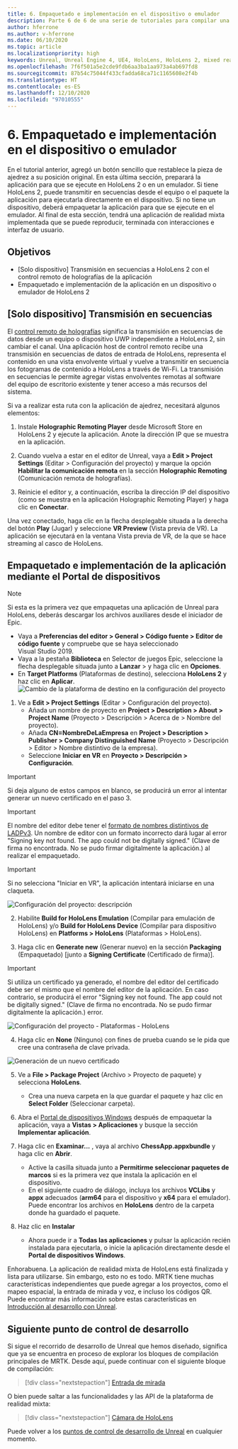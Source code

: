 ```yaml
---
title: 6. Empaquetado e implementación en el dispositivo o emulador
description: Parte 6 de 6 de una serie de tutoriales para compilar una aplicación de ajedrez con Unreal Engine 4 y el complemento UX Tools de Mixed Reality Toolkit
author: hferrone
ms.author: v-hferrone
ms.date: 06/10/2020
ms.topic: article
ms.localizationpriority: high
keywords: Unreal, Unreal Engine 4, UE4, HoloLens, HoloLens 2, mixed reality, tutorial, getting started, mrtk, uxt, UX Tools, documentation, mixed reality headset, windows mixed reality headset, virtual reality headset
ms.openlocfilehash: 7f6f501a5e2cde9fdb6aa3ba1aa973a4ab697fd8
ms.sourcegitcommit: 87b54c75044f433cfadda68ca71c1165608e2f4b
ms.translationtype: HT
ms.contentlocale: es-ES
ms.lasthandoff: 12/10/2020
ms.locfileid: "97010555"
---
```

# <a name="6-packaging--deploying-to-device-or-emulator"></a>6. Empaquetado e implementación en el dispositivo o emulador

En el tutorial anterior, agregó un botón sencillo que restablece la pieza de ajedrez a su posición original. En esta última sección, preparará la aplicación para que se ejecute en HoloLens 2 o en un emulador. Si tiene HoloLens 2, puede transmitir en secuencias desde el equipo o el paquete la aplicación para ejecutarla directamente en el dispositivo. Si no tiene un dispositivo, deberá empaquetar la aplicación para que se ejecute en el emulador. Al final de esta sección, tendrá una aplicación de realidad mixta implementada que se puede reproducir, terminada con interacciones e interfaz de usuario.

## <a name="objectives"></a>Objetivos

* [Solo dispositivo] Transmisión en secuencias a HoloLens 2 con el control remoto de holografías de la aplicación
* Empaquetado e implementación de la aplicación en un dispositivo o emulador de HoloLens 2

## <a name="device-only-streaming"></a>[Solo dispositivo] Transmisión en secuencias

El [control remoto de holografías](https://docs.microsoft.com/windows/mixed-reality/add-holographic-remoting) significa la transmisión en secuencias de datos desde un equipo o dispositivo UWP independiente a HoloLens 2, sin cambiar el canal. Una aplicación host de control remoto recibe una transmisión en secuencias de datos de entrada de HoloLens, representa el contenido en una vista envolvente virtual y vuelve a transmitir en secuencia los fotogramas de contenido a HoloLens a través de Wi-Fi. La transmisión en secuencias le permite agregar vistas envolventes remotas al software del equipo de escritorio existente y tener acceso a más recursos del sistema.

Si va a realizar esta ruta con la aplicación de ajedrez, necesitará algunos elementos:

1.  Instale **Holographic Remoting Player** desde Microsoft Store en HoloLens 2 y ejecute la aplicación. Anote la dirección IP que se muestra en la aplicación.

2.  Cuando vuelva a estar en el editor de Unreal, vaya a **Edit > Project Settings** (Editar > Configuración del proyecto) y marque la opción **Habilitar la comunicación remota** en la sección **Holographic Remoting** (Comunicación remota de holografías).

3.  Reinicie el editor y, a continuación, escriba la dirección IP del dispositivo (como se muestra en la aplicación Holographic Remoting Player) y haga clic en **Conectar**.

Una vez conectado, haga clic en la flecha desplegable situada a la derecha del botón **Play** (Jugar) y seleccione **VR Preview** (Vista previa de VR). La aplicación se ejecutará en la ventana Vista previa de VR, de la que se hace streaming al casco de HoloLens.

## <a name="packaging-and-deploying-the-app-via-device-portal"></a>Empaquetado e implementación de la aplicación mediante el Portal de dispositivos

>[!NOTE]
>Si esta es la primera vez que empaquetas una aplicación de Unreal para HoloLens, deberás descargar los archivos auxiliares desde el iniciador de Epic.
>- Vaya a **Preferencias del editor > General > Código fuente > Editor de código fuente** y compruebe que se haya seleccionado Visual Studio 2019.
>- Vaya a la pestaña **Biblioteca** en Selector de juegos Epic, seleccione la flecha desplegable situada junto a **Lanzar** > y haga clic en **Opciones**.
>- En **Target Platforms** (Plataformas de destino), selecciona **HoloLens 2** y haz clic en **Aplicar**.
>![Cambio de la plataforma de destino en la configuración del proyecto](images/unreal-uxt/6-installationoptions.PNG)

1.  Ve a **Edit > Project Settings** (Editar > Configuración del proyecto).
    * Añada un nombre de proyecto en **Project > Description > About > Project Name** (Proyecto > Descripción > Acerca de > Nombre del proyecto).
    * Añada **CN=NombreDeLaEmpresa** en **Project > Description > Publisher > Company Distinguished Name** (Proyecto > Descripción > Editor > Nombre distintivo de la empresa).
    * Seleccione **Iniciar en VR** en **Proyecto > Descripción > Configuración**.

> [!IMPORTANT]
> Si deja alguno de estos campos en blanco, se producirá un error al intentar generar un nuevo certificado en el paso 3.

> [!IMPORTANT]
> El nombre del editor debe tener el [formato de nombres distintivos de LADPv3](https://www.ietf.org/rfc/rfc2253.txt). Un nombre de editor con un formato incorrecto dará lugar al error "Signing key not found. The app could not be digitally signed." (Clave de firma no encontrada. No se pudo firmar digitalmente la aplicación.) al realizar el empaquetado.

> [!IMPORTANT]
> Si no selecciona "Iniciar en VR", la aplicación intentará iniciarse en una claqueta.

![Configuración del proyecto: descripción](images/unreal-uxt/6-cn-new.PNG)

2.  Habilite **Build for HoloLens Emulation** (Compilar para emulación de HoloLens) y/o **Build for HoloLens Device** (Compilar para dispositivo HoloLens) en **Platforms > HoloLens** (Plataformas > HoloLens).

3.  Haga clic en **Generate new** (Generar nuevo) en la sección **Packaging** (Empaquetado) [junto a **Signing Certificate** (Certificado de firma)].

> [!IMPORTANT]
> Si utiliza un certificado ya generado, el nombre del editor del certificado debe ser el mismo que el nombre del editor de la aplicación. En caso contrario, se producirá el error "Signing key not found. The app could not be digitally signed." (Clave de firma no encontrada. No se pudo firmar digitalmente la aplicación.) error.

![Configuración del proyecto - Plataformas - HoloLens](images/unreal-uxt/6-packaging.PNG)

4. Haga clic en **None** (Ninguno) con fines de prueba cuando se le pida que cree una contraseña de clave privada.

![Generación de un nuevo certificado](images/unreal-uxt/6-private-key-testing.png)

5. Ve a **File > Package Project** (Archivo > Proyecto de paquete) y selecciona **HoloLens**.
    * Crea una nueva carpeta en la que guardar el paquete y haz clic en **Select Folder** (Seleccionar carpeta).

6.  Abra el [Portal de dispositivos Windows](https://docs.microsoft.com/windows/mixed-reality/using-the-windows-device-portal) después de empaquetar la aplicación, vaya a **Vistas > Aplicaciones** y busque la sección **Implementar aplicación**.

7.  Haga clic en **Examinar...** , vaya al archivo **ChessApp.appxbundle** y haga clic en **Abrir**.

    * Active la casilla situada junto a **Permitirme seleccionar paquetes de marcos** si es la primera vez que instala la aplicación en el dispositivo.
    * En el siguiente cuadro de diálogo, incluya los archivos **VCLibs** y **appx** adecuados (**arm64** para el dispositivo y **x64** para el emulador). Puede encontrar los archivos en **HoloLens** dentro de la carpeta donde ha guardado el paquete.

8.  Haz clic en **Instalar**
    * Ahora puede ir a **Todas las aplicaciones** y pulsar la aplicación recién instalada para ejecutarla, o inicie la aplicación directamente desde el **Portal de dispositivos Windows**. 

Enhorabuena. La aplicación de realidad mixta de HoloLens está finalizada y lista para utilizarse. Sin embargo, esto no es todo. MRTK tiene muchas características independientes que puede agregar a los proyectos, como el mapeo espacial, la entrada de mirada y voz, e incluso los códigos QR. Puede encontrar más información sobre estas características en [Introducción al desarrollo con Unreal](https://docs.microsoft.com/windows/mixed-reality/unreal-development-overview).

## <a name="next-development-checkpoint"></a>Siguiente punto de control de desarrollo

Si sigue el recorrido de desarrollo de Unreal que hemos diseñado, significa que ya se encuentra en proceso de explorar los bloques de compilación principales de MRTK. Desde aquí, puede continuar con el siguiente bloque de compilación:

> [!div class="nextstepaction"]
> [Entrada de mirada](../unreal-gaze-input.md)

O bien puede saltar a las funcionalidades y las API de la plataforma de realidad mixta:

> [!div class="nextstepaction"]
> [Cámara de HoloLens](../unreal-hololens-camera.md)

Puede volver a los [puntos de control de desarrollo de Unreal](../unreal-development-overview.md#2-core-building-blocks) en cualquier momento.

